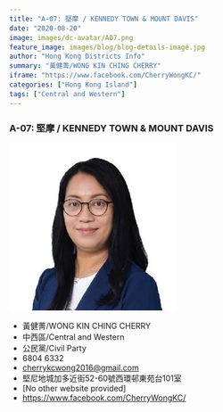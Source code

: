 ```yaml
---
title: "A-07: 堅摩 / KENNEDY TOWN & MOUNT DAVIS"
date: "2020-08-20"
image: images/dc-avatar/A07.png
feature_image: images/blog/blog-details-image.jpg
author: "Hong Kong Districts Info"
summary: "黃健菁/WONG KIN CHING CHERRY"
iframe: "https://www.facebook.com/CherryWongKC/"
categories: ["Hong Kong Island"]
tags: ["Central and Western"]
---
```


### A-07: 堅摩 / KENNEDY TOWN & MOUNT DAVIS  
![](/images/dc-avatar/A07.png)  

 - 黃健菁/WONG KIN CHING CHERRY  
 - 中西區/Central and Western  
 - 公民黨/Civil Party  
 - 6804 6332  
 - cherrykcwong2016@gmail.com  
 - 堅尼地城加多近街52-60號西環邨東苑台101室  
 - [No other website provided]  
 - https://www.facebook.com/CherryWongKC/
